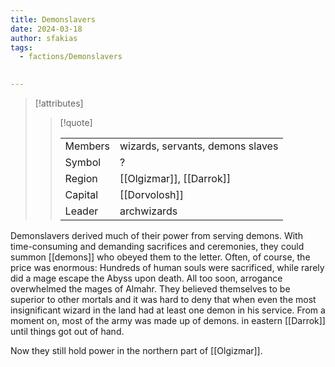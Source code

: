 ```yaml
---
title: Demonslavers
date: 2024-03-18
author: sfakias
tags:
  - factions/Demonslavers

 
---
```

> [!attributes]
> 
> > [!quote]
> >
> > | | |
> > | --- | --- |
> > | Members | wizards, servants, demons slaves |
> > | Symbol | ? |
> > | Region | [[Olgizmar]], [[Darrok]] |
> > | Capital | [[Dorvolosh]] |
> > | Leader | archwizards |


Demonslavers derived much of their power from serving demons. With time-consuming and demanding sacrifices and ceremonies, they could summon [[demons]] who obeyed them to the letter. Often, of course, the price was enormous: Hundreds of human souls were sacrificed, while rarely did a mage escape the Abyss upon death. All too soon, arrogance overwhelmed the mages of Almahr. They believed themselves to be superior to other mortals and it was hard to deny that when even the most insignificant wizard in the land had at least one demon in his service. From a moment on, most of the army was made up of demons. in eastern [[Darrok]] until things got out of hand.

Now they still hold power in the northern part of [[Olgizmar]].